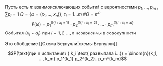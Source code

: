 Пусть есть $m$ взаимоисключающих событий с вероятностями $p_1, ..., p_m$ , $\sum p_i = 1$
$\Omega = \{\omega = (x_1, ..., x_n)\}$, $x_i = 1...m$ $\#\Omega = m^n$ 
$$P(\omega)=p_1^{\#\{i: x_i = 1\}} \cdot p_2^{\#\{i: x_i = 2\}} \cdot ... \cdot p_m^{\#\{i: x_i = m\}}$$
События $\{x_i = a_i\}$ при $i = 1,2,...,n$ независимы в совокупности


Это обобщение [[Схема Бернулли|схемы Бернулли]]

$$P(\text{при n испытаниях } k_i \text{ раз выпала i...}) = \binom{n}{k_1, ..., k_m} p_1^{k_1} p_2^{k_2}...p_m^{k_m}$$ 